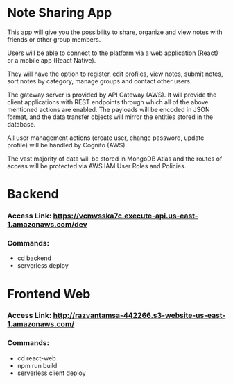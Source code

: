 # Note Sharing App

This app will give you the possibility to share, organize and view notes with friends or other group members.

Users will be able to connect to the platform via a web application (React) or a mobile app (React Native).

They will have the option to register, edit profiles, view notes, submit notes, sort notes by category, manage groups and contact other users.

The gateway server is provided by API Gateway (AWS). It will provide the client applications with REST endpoints through which all of the above mentioned actions are enabled. 
The payloads will be encoded in JSON format, and the data transfer objects will mirror the entities stored in the database.

All user management actions (create user, change password, update profile) will be handled by Cognito (AWS).

The vast majority of data will be stored in MongoDB Atlas and the routes of access will be protected via AWS IAM User Roles and Policies.

# Backend
### Access Link: https://vcmvsska7c.execute-api.us-east-1.amazonaws.com/dev
### Commands:
 - cd backend
 - serverless deploy

# Frontend Web
### Access Link: http://razvantamsa-442266.s3-website-us-east-1.amazonaws.com/
### Commands:
 - cd react-web
 - npm run build
 - serverless client deploy

